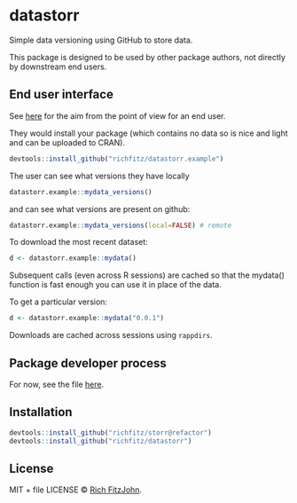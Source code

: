 # datastorr

Simple data versioning using GitHub to store data.

This package is designed to be used by other package authors, not directly by downstream end users.

## End user interface

See [here](https://github.com/richfitz/datastorr.example) for the aim from the point of view for an end user.

They would install your package (which contains no data so is nice and
light and can be uploaded to CRAN).

```r
devtools::install_github("richfitz/datastorr.example")
```

The user can see what versions they have locally

```r
datastorr.example::mydata_versions()
```

and can see what versions are present on github:

```r
datastorr.example::mydata_versions(local=FALSE) # remote
```

To download the most recent dataset:

```r
d <- datastorr.example::mydata()
```

Subsequent calls (even across R sessions) are cached so that the mydata() function is fast enough you can use it in place of the data.

To get a particular version:

```r
d <- datastorr.example::mydata("0.0.1")
```

Downloads are cached across sessions using `rappdirs`.

## Package developer process

For now, see the file [here](https://github.com/richfitz/datastorr.example/blob/master/R/package.R).

## Installation

```r
devtools::install_github("richfitz/storr@refactor")
devtools::install_github("richfitz/datastorr")
```

## License

MIT + file LICENSE © [Rich FitzJohn](https://github.com/).
